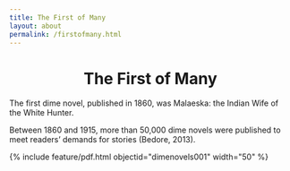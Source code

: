 ```yaml
---
title: The First of Many
layout: about
permalink: /firstofmany.html
---
```


<h1><center>The First of Many</center></h1>

<p>The first dime novel, published in 1860, was Malaeska: the Indian Wife of the White Hunter.</p>
<p></p>
<p>Between 1860 and 1915, more than 50,000 dime novels were published to meet readers’ demands for stories (Bedore, 2013).</p>
<p></p>
{% include feature/pdf.html objectid="dimenovels001" width="50" %}
